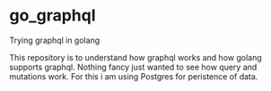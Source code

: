 # go_graphql
Trying graphql in  golang

This repository is to understand how graphql works and how golang supports graphql.
Nothing fancy just wanted to see how query and mutations work. 
For this i am using 
Postgres for peristence of data.
